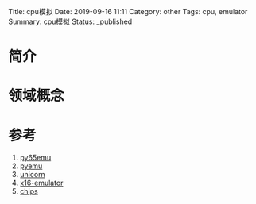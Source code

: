 Title: cpu模拟
Date: 2019-09-16 11:11
Category: other
Tags: cpu, emulator
Summary: cpu模拟
Status: _published

# 简介

# 领域概念



# 参考

1. [py65emu](https://github.com/docmarionum1/py65emu)
2. [pyemu](https://github.com/codypierce/pyemu)
3. [unicorn](https://github.com/unicorn-engine/unicorn)
4. [x16-emulator](https://github.com/commanderx16/x16-emulator)
5. [chips](https://github.com/floooh/chips)

